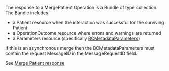 The response to a MergePatient Operation is a Bundle of type collection.  The Bundle includes 
* a Patient resource when the interaction was successful for the surviving Patient
* a OperationOutcome resource where errors and warnings are returned
* a Parameters resource (specifically [BCMetadataParameters](StructureDefinition-bc-metadata-parameters.html))

If this is an asynchronous merge then the BCMetadataParameters must contain the request MessageID in the MessageRequestID field.

See [Merge Patient response](StructureDefinition-bc-revise-and-merge-response-bundle.html)
